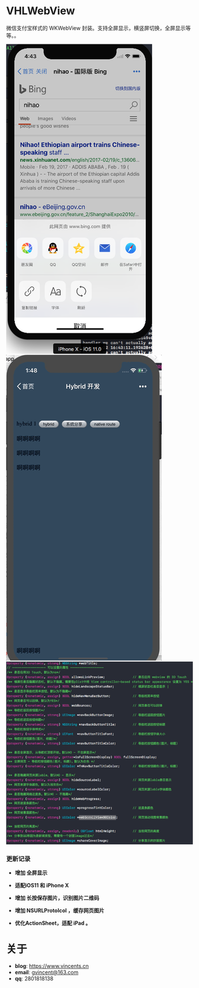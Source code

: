 # VHLWebView
微信支付宝样式的 WKWebView 封装。支持全屏显示，横竖屏切换，全屏显示等等。。

![截图](https://github.com/huanglins/VHLWebView/raw/master/screenshots/1.png)
![截图](https://github.com/huanglins/VHLWebView/raw/master/screenshots/1.gif)
![截图](https://github.com/huanglins/VHLWebView/raw/master/screenshots/2.png)

### 更新记录
- **增加 全屏显示** 

- **适配iOS11 和 iPhone X**

* **增加 长按保存图片，识别图片二维码**

* **增加 NSURLProtolcol ，缓存网页图片**

* **优化ActionSheet，适配 iPad 。**


# 关于
- **blog**: https://www.vincents.cn
- **email**: gvincent@163.com
- **qq**: 2801818138


